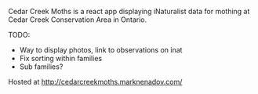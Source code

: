 Cedar Creek Moths is a react app displaying iNaturalist data for mothing at Cedar Creek Conservation Area in Ontario.

TODO:
* Way to display photos, link to observations on inat
* Fix sorting within families
* Sub families?

Hosted at http://cedarcreekmoths.marknenadov.com/
